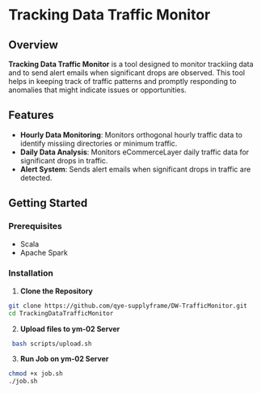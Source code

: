 # Tracking Data Traffic Monitor

## Overview

**Tracking Data Traffic Monitor** is a tool designed to monitor trackiing data and to send alert emails when significant drops are observed. This tool helps in keeping track of traffic patterns and promptly responding to anomalies that might indicate issues or opportunities.

## Features

- **Hourly Data Monitoring**: Monitors orthogonal hourly traffic data to identify missiing directories or minimum traffic.
- **Daily Data Analysis**: Monitors eCommerceLayer daily traffic data for significant drops in traffic.
- **Alert System**: Sends alert emails when significant drops in traffic are detected.

## Getting Started

### Prerequisites

- Scala
- Apache Spark

### Installation

1. **Clone the Repository**

```bash
git clone https://github.com/qye-supplyframe/DW-TrafficMonitor.git
cd TrackingDataTrafficMonitor
```

2. **Upload files to ym-02 Server**

```bash
 bash scripts/upload.sh
```

3. **Run Job on ym-02 Server**

```bash
chmod +x job.sh
./job.sh
```
